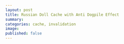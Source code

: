 ```yaml
---
layout: post
title: Russian Doll Cache with Anti Dogpile Effect
summary: 
categories: cache, invalidation
image: 
published: false
---
```


